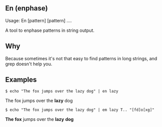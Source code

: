 ## En (enphase)
Usage: En [pattern] [pattern] ....

A tool to enphase patterns in string output.

## Why
Because sometimes it's not that easy to find patterns in long strings, and grep doesn't help you.

## Examples

    $ echo "The fox jumps over the lazy dog" | en lazy

The fox jumps over the **lazy** dog

    $ echo "The fox jumps over the lazy dog" | em lazy T.. "[fd]o[xg]"

**The** **fox** jumps over the **lazy** **dog**
